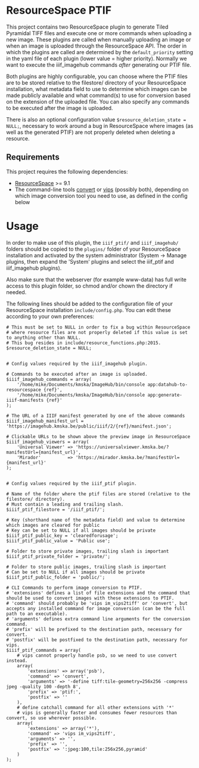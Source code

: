 # ResourceSpace PTIF

This project contains two ResourceSpace plugin to generate Tiled Pyramidal TIFF files and execute one or more commands when uploading a new image. These plugins are called when manually uploading an image or when an image is uploaded through the ResourceSpace API. The order in which the plugins are called are determined by the ``default_priority`` setting in the yaml file of each plugin (lower value = higher priority). Normally we want to execute the iiif_imagehub commands *after* generating our PTIF file.

Both plugins are highly configurable, you can choose where the PTIF files are to be stored relative to the filestore/ directory of your ResourceSpace installation, what metadata field to use to determine which images can be made publicly available and what command(s) to use for conversion based on the extension of the uploaded file. You can also specify any commands to be executed after the image is uploaded.

There is also an optional configuration value ``$resource_deletion_state = NULL;``, necessary to work around a bug in ResourceSpace where images (as well as the generated PTIF) are not properly deleted when deleting a resource.

## Requirements

This project requires the following dependencies:
* [ResourceSpace](https://www.resourcespace.com/get) >= 9.1
* The command-line tools [convert](https://imagemagick.org/) or [vips](https://github.com/libvips/libvips) (possibly both), depending on which image conversion tool you need to use, as defined in the config below

# Usage

In order to make use of this plugin, the ``iiif_ptif/`` and ``iiif_imagehub/`` folders should be copied to the ``plugins/`` folder of your ResourceSpace installation and activated by the system administrator (System -> Manage plugins, then expand the 'System' plugins and select the iiif_ptif and iiif_imagehub plugins).

Also make sure that the webserver (for example www-data) has full write access to this plugin folder, so chmod and/or chown the directory if needed.

The following lines should be added to the configuration file of your ResourceSpace installation ``include/config.php``. You can edit these according to your own preferences:

```
# This must be set to NULL in order to fix a bug within ResourceSpace
# where resource files are not properly deleted if this value is set to anything other than NULL.
# This bug resides in include/resource_functions.php:2015.
$resource_deletion_state = NULL;


# Config values required by the iiif_imagehub plugin.

# Commands to be executed after an image is uploaded.
$iiif_imagehub_commands = array(
    '/home/mike/Documents/kmska/ImageHub/bin/console app:datahub-to-resourcespace {ref}',
    '/home/mike/Documents/kmska/ImageHub/bin/console app:generate-iiif-manifests {ref}'
);

# The URL of a IIIF manifest generated by one of the above commands
$iiif_imagehub_manifest_url = 'https://imagehub.kmska.be/public/iiif/2/{ref}/manifest.json';

# Clickable URLs to be shown above the preview image in ResourceSpace
$iiif_imagehub_viewers = array(
    'Universal Viewer' => 'https://universalviewer.kmska.be/?manifestUrl={manifest_url}',
    'Mirador'          => 'https://mirador.kmska.be/?manifestUrl={manifest_url}'
);


# Config values required by the iiif_ptif plugin.

# Name of the folder where the ptif files are stored (relative to the filestore/ directory).
# Must contain a leading and trailing slash.
$iiif_ptif_filestore = '/iiif_ptif/';

# Key (shorthand name of the metadata field) and value to determine which images are cleared for public
# Key can be set to NULL if all images should be private
$iiif_ptif_public_key = 'clearedforusage';
$iiif_ptif_public_value = 'Public use';

# Folder to store private images, trailing slash is important
$iiif_ptif_private_folder = 'private/';

# Folder to store public images, trailing slash is important
# Can be set to NULL if all images should be private
$iiif_ptif_public_folder = 'public/';

# CLI Commands to perform image conversion to PTIF.
# 'extensions' defines a list of file extensions and the command that should be used to convert images with these extensions to PTIF.
# 'command' should probably be 'vips im_vips2tiff' or 'convert', but accepts any installed command for image conversion (can be the full path to an executable).
# 'arguments' defines extra command line arguments for the conversion command.
# 'prefix' will be prefixed to the destination path, necessary for convert.
# 'postfix' will be postfixed to the destination path, necessary for vips.
$iiif_ptif_commands = array(
    # vips cannot properly handle psb, so we need to use convert instead.
    array(
        'extensions' => array('psb'),
        'command' => 'convert',
        'arguments' => '-define tiff:tile-geometry=256x256 -compress jpeg -quality 100 -depth 8',
        'prefix' => 'ptif:',
        'postfix' => ''
    ),
    # define catchall command for all other extensions with '*'
    # vips is generally faster and consumes fewer resources than convert, so use wherever possible.
    array(
        'extensions' => array('*'),
        'command' => 'vips im_vips2tiff',
        'arguments' => '',
        'prefix' => '',
        'postfix' => ':jpeg:100,tile:256x256,pyramid'
    )
);

```
